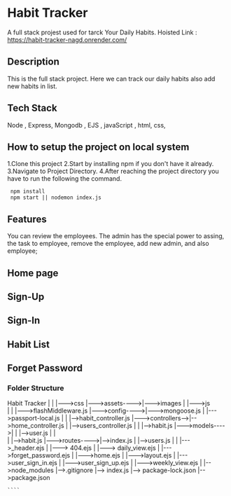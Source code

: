 # Habit Tracker 
A full stack projest used for tarck Your Daily Habits. Hoisted Link : https://habit-tracker-nagd.onrender.com/

## Description
This is the full stack project. Here we can track our daily habits also add new habits in list.

## Tech Stack
Node , Express, Mongodb , EJS , javaScript , html, css, 

## How to setup the project on local system
1.Clone this project
2.Start by installing npm if you don't have it already.
3.Navigate to Project Directory.
4.After reaching the project directory you have to run the following the command.

     npm install 
     npm start || nodemon index.js

## Features
You can review the employees. The admin has the special power to assing, the task to employee, remove the employee, add new admin, and also employee;

## Home page 
## Sign-Up
## Sign-In
## Habit List
## Forget Password

### Folder Structure

Habit Tracker
    |
    |               |--->css
    |--->assets---->|--->images
    |               |--->js       
    |
    |               |--->flashMiddleware.js
    |--->config---->|--->mongoose.js
    |               |--->passport-local.js
    |
    |                  |-->habit_controller.js
    |--->controllers-->|-->home_controller.js
    |                  |-->users_controller.js
    |
    |               |-->habit.js
    |--->models---->|
    |               |-->user.js
    |
    |              
    |               |-->habit.js
    |--->routes---->|-->index.js
    |               |-->users.js
    |
    |              |--->_header.ejs
    |              |---> 404.ejs
    |              |---> daily_view.ejs
    |              |--->forget_password.ejs
    |              |--->home.ejs
    |              |--->layout.ejs
    |              |--->user_sign_in.ejs
    |              |--->user_sign_up.ejs
    |              |--->weekly_view.ejs
    |
    |-->node_modules
    |-->.gitignore
    |--> index.js
    |--> package-lock.json
    |-->package.json
    
    ````
